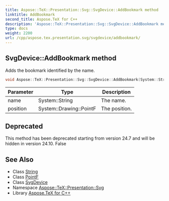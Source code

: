 ```yaml
---
title: Aspose::TeX::Presentation::Svg::SvgDevice::AddBookmark method
linktitle: AddBookmark
second_title: Aspose.TeX for C++
description: 'Aspose::TeX::Presentation::Svg::SvgDevice::AddBookmark method. Adds the bookmark identified by the name in C++.'
type: docs
weight: 2200
url: /cpp/aspose.tex.presentation.svg/svgdevice/addbookmark/
---
```

## SvgDevice::AddBookmark method


Adds the bookmark identified by the name.

```cpp
void Aspose::TeX::Presentation::Svg::SvgDevice::AddBookmark(System::String name, System::Drawing::PointF position) override
```


| Parameter | Type | Description |
| --- | --- | --- |
| name | System::String | The name. |
| position | System::Drawing::PointF | The position. |

## Deprecated
This method has been deprecated starting from version 24.7 and will be hidden in version 24.10. False 

## See Also

* Class [String](../../../system/string/)
* Class [PointF](../../../system.drawing/pointf/)
* Class [SvgDevice](../)
* Namespace [Aspose::TeX::Presentation::Svg](../../)
* Library [Aspose.TeX for C++](../../../)
